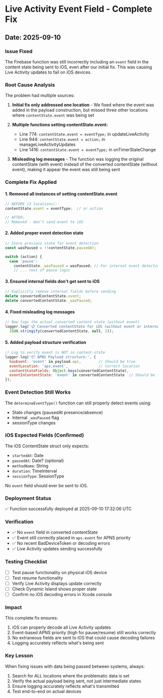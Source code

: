 # Live Activity Event Field - Complete Fix

## Date: 2025-09-10

### Issue Fixed
The Firebase function was still incorrectly including an `event` field in the content state being sent to iOS, even after our initial fix. This was causing Live Activity updates to fail on iOS devices.

### Root Cause Analysis
The problem had multiple sources:

1. **Initial fix only addressed one location** - We fixed where the event was added in the payload construction, but missed three other locations where `contentState.event` was being set

2. **Multiple functions setting contentState.event:**
   - Line 774: `contentState.event = eventType;` in updateLiveActivity
   - Line 944: `contentState.event = action;` in manageLiveActivityUpdates  
   - Line 1416: `contentState.event = eventType;` in onTimerStateChange

3. **Misleading log messages** - The function was logging the original contentState (with event) instead of the converted contentState (without event), making it appear the event was still being sent

### Complete Fix Applied

#### 1. Removed all instances of setting contentState.event
```javascript
// BEFORE (3 locations):
contentState.event = eventType;  // or action

// AFTER:
// Removed - don't send event to iOS
```

#### 2. Added proper event detection state
```javascript
// Store previous state for event detection
const wasPaused = !!contentState.pausedAt;

switch (action) {
  case 'pause':
    contentState._wasPaused = wasPaused; // For internal event detection only
    // ... rest of pause logic
```

#### 3. Ensured internal fields don't get sent to iOS
```javascript
// Explicitly remove internal fields before sending
delete convertedContentState.event;
delete convertedContentState._wasPaused;
```

#### 4. Fixed misleading log messages
```javascript
// Now logs the actual converted content state (without event)
logger.log('📋 Converted contentState for iOS (without event or internal fields):', 
  JSON.stringify(convertedContentState, null, 2));
```

#### 5. Added payload structure verification
```javascript
// Log to verify event is NOT in content-state
logger.log('📦 APNS Payload structure:', {
  hasEvent: 'event' in payload.aps,        // Should be true
  eventLocation: 'aps.event',              // Correct location
  contentStateFields: Object.keys(convertedContentState),
  eventInContentState: 'event' in convertedContentState  // Should be false
});
```

### Event Detection Still Works
The `determineEventType()` function can still properly detect events using:
- State changes (pausedAt presence/absence)
- Internal `_wasPaused` flag
- sessionType changes

### iOS Expected Fields (Confirmed)
The iOS ContentState struct only expects:
- `startedAt`: Date
- `pausedAt`: Date? (optional)
- `methodName`: String
- `duration`: TimeInterval
- `sessionType`: SessionType

No `event` field should ever be sent to iOS.

### Deployment Status
✅ Function successfully deployed at 2025-09-10 17:32:06 UTC

### Verification
- ✅ No `event` field in converted contentState
- ✅ Event still correctly placed in `aps.event` for APNS priority
- ✅ No recent BadDeviceToken or decoding errors
- ✅ Live Activity updates sending successfully

### Testing Checklist
- [ ] Test pause functionality on physical iOS device
- [ ] Test resume functionality  
- [ ] Verify Live Activity displays update correctly
- [ ] Check Dynamic Island shows proper state
- [ ] Confirm no iOS decoding errors in Xcode console

### Impact
This complete fix ensures:
1. iOS can properly decode all Live Activity updates
2. Event-based APNS priority (high for pause/resume) still works correctly
3. No extraneous fields are sent to iOS that could cause decoding failures
4. Logging accurately reflects what's being sent

### Key Lesson
When fixing issues with data being passed between systems, always:
1. Search for ALL locations where the problematic data is set
2. Verify the actual payload being sent, not just intermediate states
3. Ensure logging accurately reflects what's transmitted
4. Test end-to-end on actual devices